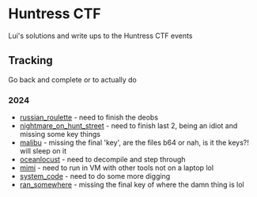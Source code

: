 # Huntress CTF

Lui's solutions and write ups to the Huntress CTF events

## Tracking

Go back and complete or to actually do

### 2024

- [russian_roulette](2024/russian_roulette/) - need to finish the deobs
- [nightmare_on_hunt_street](2024/nightmare_on_hunt_street/) - need to finish last 2, being an idiot and missing some key things
- [malibu](2024/malibu/) - missing the final 'key', are the files b64 or nah, is it the keys?! will sleep on it
- [oceanlocust](2024/oceanlocust/) - need to decompile and step through
- [mimi](2024/mimi/) - need to run in VM with other tools not on a laptop lol
- [system_code](2024/system_code.md) - need to do some more digging
- [ran_somewhere](2024/ran_somewhere/) - missing the final key of where the damn thing is lol


